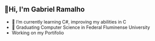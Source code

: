 ## 🖖Hi, I'm Gabriel Ramalho
- 🌱 I’m currently learning C#, improving my abilities in C
- 📖 Graduating Computer Science in Federal Fluminense University
-  Working on my Portifolio
<!---
gramalholm/gramalholm is a ✨ special ✨ repository because its `README.md` (this file) appears on your GitHub profile.
You can click the Preview link to take a look at your changes.
